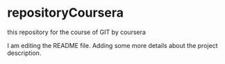 # repositoryCoursera
this repository for the course of GIT by coursera 

I am editing the README file. Adding some more details about the project description.
